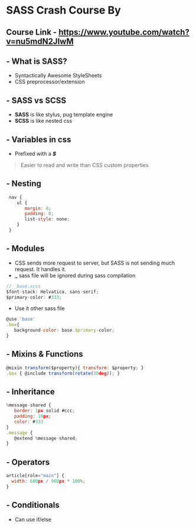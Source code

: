 # SASS Crash Course By <Traversy Media>

## Course Link - https://www.youtube.com/watch?v=nu5mdN2JIwM

## - What is SASS?
 - Syntactically Awesome StyleSheets
 - CSS preprocessor/extension

## - SASS vs SCSS
 - **SASS** is like stylus, pug template engine
 - **SCSS** is like nested css

## - Variables in css
 - Prefixed with a **_$_** 
 > Easier to read and write than CSS custom properties

## - Nesting

 ``` javascript
  nav {
     ul {
        margin: 0; 
        padding: 0;
        list-style: none;
     } 
  } 
 ```
 
## - Modules
 - CSS sends more request to server, but SASS is not sending much request. It handles it.
 - **_** sass file will be ignored during sass compilation
 ``` javascript 
 // _base.scss 
 $font-stack: Helvatica, sans-serif;  
 $primary-color: #333; 
 ```

 - Use it other sass file

 ```javascript
 @use 'base' 
 .box{
    background-color: base.$primary-color; 
 } 
 ```

## - Mixins & Functions
 ```javascript
 @mixin transform($property){ transform: $property; } 
 .box { @include transform(rotate(30deg)); } 
  ```

## - Inheritance
 ```javascript
 %message-shared { 
    border: 1px solid #ccc; 
    padding: 10px; 
    color: #333
 }
 .message { 
    @extend %message-shared; 
 } 
 ```

## - Operators
 ```javascript 
 article[role="main"] {
   width: 600px / 960px * 100%; 
 }
 ```

## - Conditionals
 - Can use if/else

 
